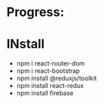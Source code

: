 # Progress:

# INstall 
- npm i react-router-dom
- npm i react-bootstrap
- npm install @reduxjs/toolkit
- npm install react-redux
- npm install firebase